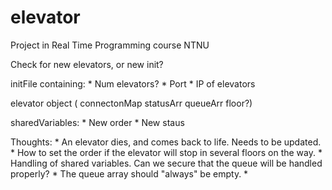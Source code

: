 elevator
========

Project in Real Time Programming course NTNU

Check for new elevators, or new init?

initFile containing:
    * Num elevators?
    * Port
    * IP of elevators

elevator object ( connectonMap statusArr queueArr floor?)

sharedVariables:
    * New order
    * New staus


Thoughts:
    * An elevator dies, and comes back to life. Needs to be updated.
    * How to set the order if the elevator will stop in several floors on the
      way.
    * Handling of shared variables. Can we secure that the queue will be
      handled properly?
    * The queue array should "always" be empty.
    * 


